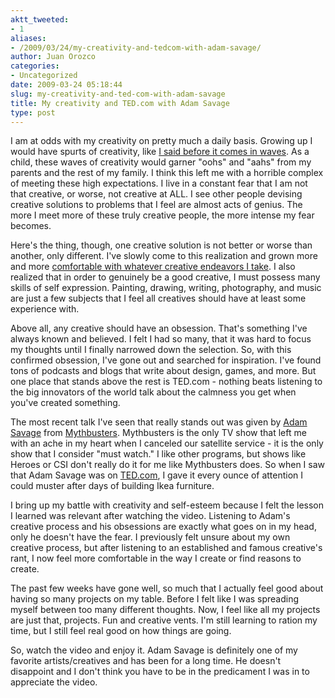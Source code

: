 ```yaml
---
aktt_tweeted:
- 1
aliases:
- /2009/03/24/my-creativity-and-tedcom-with-adam-savage/
author: Juan Orozco
categories:
- Uncategorized
date: 2009-03-24 05:18:44
slug: my-creativity-and-ted-com-with-adam-savage
title: My creativity and TED.com with Adam Savage
type: post
---
```


I am at odds with my creativity on pretty much a daily basis. Growing up I would have spurts of creativity, like [I said before it comes in waves][1]. As a child, these waves of creativity would garner "oohs" and "aahs" from my parents and the rest of my family. I think this left me with a horrible complex of meeting these high expectations. I live in a constant fear that I am not that creative, or worse, not creative at ALL. I see other people devising creative solutions to problems that I feel are almost acts of genius. The more I meet more of these truly creative people, the more intense my fear becomes.

Here's the thing, though, one creative solution is not better or worse than another, only different. I've slowly come to this realization and grown more and more [comfortable with whatever creative endeavors I take][2]. I also realized that in order to genuinely be a good creative, I must possess many skills of self expression. Painting, drawing, writing, photography, and music are just a few subjects that I feel all creatives should have at least some experience with.

Above all, any creative should have an obsession. That's something I've always known and believed. I felt I had so many, that it was hard to focus my thoughts until I finally narrowed down the selection. So, with this confirmed obsession, I've gone out and searched for inspiration. I've found tons of podcasts and blogs that write about design, games, and more. But one place that stands above the rest is TED.com - nothing beats listening to the big innovators of the world talk about the calmness you get when you've created something.

The most recent talk I've seen that really stands out was given by <a href="http://adamsavage.com" target="_blank" rel="noopener noreferrer">Adam Savage</a> from <a href="http://dsc.discovery.com/fansites/mythbusters/mythbusters.html" target="_blank" rel="noopener noreferrer">Mythbusters</a>. Mythbusters is the only TV show that left me with an ache in my heart when I canceled our satellite service - it is the only show that I consider "must watch." I like other programs, but shows like Heroes or CSI don't really do it for me like Mythbusters does. So when I saw that Adam Savage was on <a href="http://ted.com" target="_blank" rel="noopener noreferrer">TED.com</a>, I gave it every ounce of attention I could muster after days of building Ikea furniture.

I bring up my battle with creativity and self-esteem because I felt the lesson I learned was relevant after watching the video. Listening to Adam's creative process and his obsessions are exactly what goes on in my head, only he doesn't have the fear. I previously felt unsure about my own creative process, but after listening to an established and famous creative's rant, I now feel more comfortable in the way I create or find reasons to create.

The past few weeks have gone well, so much that I actually feel good about having so many projects on my table. Before I felt like I was spreading myself between too many different thoughts. Now, I feel like all my projects are just that, projects. Fun and creative vents. I'm still learning to ration my time, but I still feel real good on how things are going.

So, watch the video and enjoy it. Adam Savage is definitely one of my favorite artists/creatives and has been for a long time. He doesn't disappoint and I don't think you have to be in the predicament I was in to appreciate the video.

[1]: http://guamaso.com/2009/03/12/custom-challenge-coin-display-gift
[2]: http://guamaso.com/2009/03/09/designing-childrens-toys-and-more